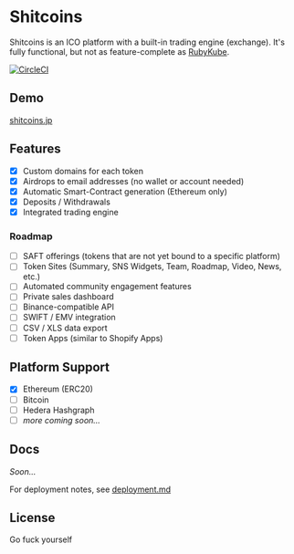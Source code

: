 # Shitcoins

Shitcoins is an ICO platform with a built-in trading engine (exchange). It's fully functional, but not as feature-complete as [RubyKube](https://github.com/rubykube).

[![CircleCI](https://circleci.com/gh/buhrmi/shitcoins/tree/develop.svg?style=svg&circle-token=15176affab554db9ab15e2c374994e82c7cc40a4)](https://circleci.com/gh/buhrmi/shitcoins/tree/develop)

## Demo

[shitcoins.jp](https://shitcoins.jp)

## Features

* [x] Custom domains for each token
* [x] Airdrops to email addresses (no wallet or account needed)
* [x] Automatic Smart-Contract generation (Ethereum only)
* [x] Deposits / Withdrawals
* [x] Integrated trading engine

### Roadmap

* [ ] SAFT offerings (tokens that are not yet bound to a specific platform)
* [ ] Token Sites (Summary, SNS Widgets, Team, Roadmap, Video, News, etc.)
* [ ] Automated community engagement features
* [ ] Private sales dashboard
* [ ] Binance-compatible API
* [ ] SWIFT / EMV integration
* [ ] CSV / XLS data export
* [ ] Token Apps (similar to Shopify Apps)

## Platform Support

* [x] Ethereum (ERC20)
* [ ] Bitcoin
* [ ] Hedera Hashgraph
* [ ] _more coming soon..._

## Docs

_Soon..._

For deployment notes, see [deployment.md](https://github.com/djshitcoin/exchange/blob/develop/deployment.md)

## License

Go fuck yourself
